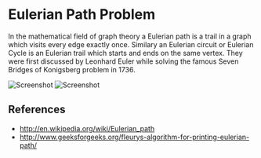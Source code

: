 Eulerian Path Problem
========================

  In the mathematical field of graph theory a Eulerian path is a trail in a graph which visits every edge exactly once. Similary
  an Eulerian circuit or Eulerian Cycle is an Eulerian trail which starts and ends on the same vertex. They were first discussed
  by Leonhard Euler while solving the famous Seven Bridges of Konigsberg problem in 1736.
   
![Screenshot](http://farm4.staticflickr.com/3854/15012848528_ca6041b596.jpg)
![Screenshot](http://www.ctl.ua.edu/math103/euler/Image45.gif)

## References

* http://en.wikipedia.org/wiki/Eulerian_path
* http://www.geeksforgeeks.org/fleurys-algorithm-for-printing-eulerian-path/
  
